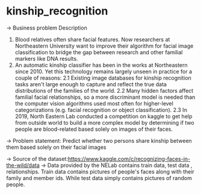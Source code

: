 # kinship_recognition
-> Business problem Description
1. Blood relatives often share facial features. Now researchers at Northeastern University want to improve their algorithm for facial image classification to bridge the gap between research and other familial markers like DNA results.
2. An automatic kinship classifier has been in the works at Northeastern since 2010. Yet this technology remains largely unseen in practice for a couple of reasons:
   2.1 Existing image databases for kinship recognition tasks aren't large enough to capture and reflect the true data distributions of the families of the world.
   2.2 Many hidden factors affect familial facial relationships, so a more discriminant model is needed than the computer vision algorithms used most often for higher-level categorizations (e.g. facial recognition or object classification).
   2.3 In 2019, North Eastern Lab conducted a competition on kaggle to get help from outside world to build a more complex model by determining if two people are blood-related based solely on images of their faces.

-> Problem statement: Predict whether two persons share kinship between them based solely on their facial images

-> Source of the dataset:https://www.kaggle.com/c/recognizing-faces-in-the-wild/data
-> Data provided by the NELab contains train data, test data , relationships. Train data contains pictures of people's faces along with their family and member ids. While test data simply contains pictures of random people.
